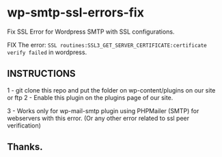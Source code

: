 # wp-smtp-ssl-errors-fix
Fix SSL Error for Wordpress SMTP with SSL configurations.

FIX The error:
``SSL routines:SSL3_GET_SERVER_CERTIFICATE:certificate verify failed``
in wordpress.


## INSTRUCTIONS
1 - git clone this repo and put the folder on wp-content/plugins on our site or ftp
2 - Enable this plugin on the plugins page of our site.

3 - Works only for wp-mail-smtp plugin using PHPMailer (SMTP) for webservers with this error. (Or any other error related to ssl peer verification)

## Thanks.
